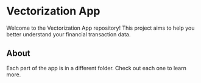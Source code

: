 # Vectorization App

Welcome to the Vectorization App repository! This project aims to help you better understand your financial transaction data.

## About

Each part of the app is in a different folder. Check out each one to learn more.